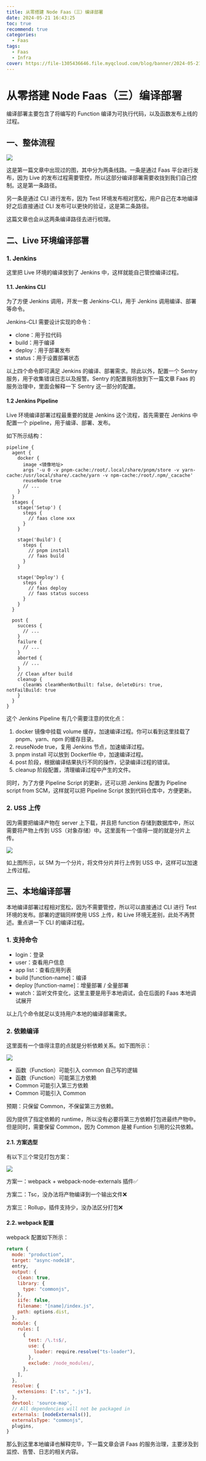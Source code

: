 ```yaml
---
title: 从零搭建 Node Faas（三）编译部署
date: 2024-05-21 16:43:25
toc: true
recommend: true
categories:
  - Faas
tags:
  - Faas
  - Infra
cover: https://file-1305436646.file.myqcloud.com/blog/banner/2024-05-21.webp
---
```



# 从零搭建 Node Faas（三）编译部署

编译部署主要包含了将编写的 Function 编译为可执行代码，以及函数发布上线的过程。

## 一、整体流程

![](https://file-1305436646.file.myqcloud.com/blog/faas/deploy.jpg)

这是第一篇文章中出现过的图，其中分为两条线路。一条是通过 Faas 平台进行发布，因为 Live 的发布过程需要管控，所以这部分编译部署需要收拢到我们自己控制。这是第一条路径。

另一条是通过 CLI 进行发布，因为 Test 环境发布相对宽松，用户自己在本地编译好之后直接通过 CLI 发布可以更快的验证，这是第二条路径。

这篇文章也会从这两条编译路径去进行梳理。

## 二、Live 环境编译部署

### 1. Jenkins

这里把 Live 环境的编译放到了 Jenkins 中，这样就能自己管控编译过程。

#### 1.1. Jenkins CLI

为了方便 Jenkins 调用，开发一套 Jenkins-CLI，用于 Jenkins 调用编译、部署等命令。

Jenkins-CLI 需要设计实现的命令：

- clone：用于拉代码
- build：用于编译
- deploy：用于部署发布
- status：用于设置部署状态

以上四个命令即可满足 Jenkins 的编译、部署需求。除此以外，配置一个 Sentry 服务，用于收集错误日志以及报警。Sentry 的配置我将放到下一篇文章 Faas 的服务治理中，里面会解释一下 Sentry 这一部分的配置。

#### 1.2 Jenkins Pipeline

Live 环境编译部署过程最重要的就是 Jenkins 这个流程，首先需要在 Jenkins 中配置一个 pipeline，用于编译、部署、发布。

如下所示结构：

```jenkins
pipeline {
  agent {
    docker {
      image <镜像地址>
      args '-u 0 -v pnpm-cache:/root/.local/share/pnpm/store -v yarn-cache:/usr/local/share/.cache/yarn -v npm-cache:/root/.npm/_cacache'
      reuseNode true
      // ...
    }
  }
  stages {
    stage('Setup') {
      steps {
        // faas clone xxx
      }
    }

    stage('Build') {
      steps {
        // pnpm install
        // faas build
      }
    }

    stage('Deploy') {
      steps {
        // faas deploy
        // faas status success
      }
    }
  }

  post {
    success {
      // ...
    }
    failure {
      // ...
    }
    aborted {
      // ...
    }
    // Clean after build
    cleanup {
      cleanWs cleanWhenNotBuilt: false, deleteDirs: true, notFailBuild: true
    }
  }
}
```

这个 Jenkins Pipeline 有几个需要注意的优化点：

1. docker 镜像中挂载 volume 缓存，加速编译过程。你可以看到这里挂载了 pnpm、yarn、npm 的缓存目录。
2. reuseNode true，复用 Jenkins 节点，加速编译过程。
3. pnpm install 可以放到 Dockerfile 中，加速编译过程。
4. post 阶段，根据编译结果执行不同的操作，记录编译过程的错误。
5. cleanup 阶段配置，清理编译过程中产生的文件。

同时，为了方便 Pipeline Script 的更新，还可以把 Jenkins 配置为 Pipeline script from SCM，这样就可以把 Pipeline Script 放到代码仓库中，方便更新。

### 2. USS 上传

因为需要把编译产物在 server 上下载，并且把 function 存储到数据库中，所以需要将产物上传到 USS（对象存储）中。这里面有一个值得一提的就是分片上传。

![](https://file-1305436646.file.myqcloud.com/blog/faas/multi-part-upload.png)

如上图所示，以 5M 为一个分片，将文件分片并行上传到 USS 中，这样可以加速上传过程。

## 三、本地编译部署

本地编译部署过程相对宽松，因为不需要管控，所以可以直接通过 CLI 进行 Test 环境的发布。部署的逻辑同样使用 USS 上传，和 Live 环境无差别，此处不再赘述。重点讲一下 CLI 的编译过程。

### 1. 支持命令

- login：登录
- user：查看用户信息
- app list：查看应用列表
- build [function-name]：编译
- deploy [function-name]：增量部署 / 全量部署
- watch：监听文件变化，这里主要是用于本地调试，会在后面的 Faas 本地调试展开

以上几个命令就足以支持用户本地的编译部署需求。

### 2. 依赖编译

这里面有一个值得注意的点就是分析依赖关系。如下图所示：

![](https://file-1305436646.file.myqcloud.com/blog/faas/local-build.png)

- 函数（Function）可能引入 common 自己写的逻辑
- 函数（Function）可能第三方依赖
- Common 可能引入第三方依赖
- Common 可能引入 Common

预期：只保留 Common，不保留第三方依赖。

因为提供了指定依赖的 runtime，所以没有必要将第三方依赖打包进最终产物中。但是同时，需要保留 Common，因为 Common 是被 Funtion 引用的公共依赖。

#### 2.1. 方案选型

有以下三个常见打包方案：

![](https://file-1305436646.file.myqcloud.com/blog/faas/local-build-opt.png)

方案一：webpack + webpack-node-externals 插件✅

方案二：Tsc，没办法将产物编译到一个输出文件❌

方案三：Rollup，插件支持少，没办法区分打包❌

#### 2.2. webpack 配置

webpack 配置如下所示：

```js
return {
  mode: "production",
  target: "async-node18",
  entry,
  output: {
    clean: true,
    library: {
      type: "commonjs",
    },
    iife: false,
    filename: "[name]/index.js",
    path: options.dist,
  },
  module: {
    rules: [
      {
        test: /\.ts$/,
        use: {
          loader: require.resolve("ts-loader"),
        },
        exclude: /node_modules/,
      },
    ],
  },
  resolve: {
    extensions: [".ts", ".js"],
  },
  devtool: 'source-map',
  // All dependencies will not be packaged in
  externals: [nodeExternals()],
  externalsType: "commonjs",
  plugins,
}
```

那么到这里本地编译也解释完毕，下一篇文章会讲 Faas 的服务治理，主要涉及到监控、告警、日志的相关内容。